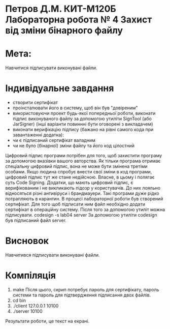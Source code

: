 Петров Д.М. КИТ-М120Б
Лабораторна робота № 4
Захист від зміни бінарного файлу
================
Мета: 
================

Навчитися підписувати виконувані файли.

Індивідуальне завдання
================

*	створити сертифікат
*	проінсталювати його в систему, щоб він був "довіреним"
*	використовуючи проект будь-якої попередньої роботи, виконати підпис виконуваного файлу за допомогою утиліти SignTool (або JarSigner) (інші варіанти повиннні бути оговорені з викладачем)
*	виконати верифікацію підпису (бажано на рівні самого кода при завантаженні додатка):
*	чи є підписаний сертифікат валадним
*	чи не було (бінарної) зміни файлу та його код цілостний

Цифровий підпис програми потрібен для того, щоб захистити програму за допомогою вказівки вашого авторства. Як тільки програма отримає спеціальну цифровий підпис, вона не може бути змінена третіми особами. Якщо людина спробує внести свої зміни в код програми, цифровий підпис тут же стане недійсною. Власне, в цьому і полягає суть Code Signing.
Додатки, що мають цифровий підпис, є верифікованим і не викликають підозр у користувачів. До них лояльно відносяться різні антивіруси і брандмауери. Такі програми дуже рідко потрапляють в карантин.
В процесі лабораторної роботи був створений сертифікат. Для того щоб підписати ним файл необхідно додати сертифікат в операційну систему. Після того за допомогою утиліт можна підписувати. 
codesign -s lab04 server 
За допомогою утиліти codesign був підписаний файл server. 
 
Висновок
================

Навчитився підписувати виконувані файли.

Компіляція
=====================

1. make
Після цього, скрип потребує пароль для сертифікату, пароль системи та пароль для підтвердження підписання двох файлів. 
2. cd bin
3. ./client 127.0.0.1 10100
4. ./server 10100

Результати роботи, це текст на екрані.
